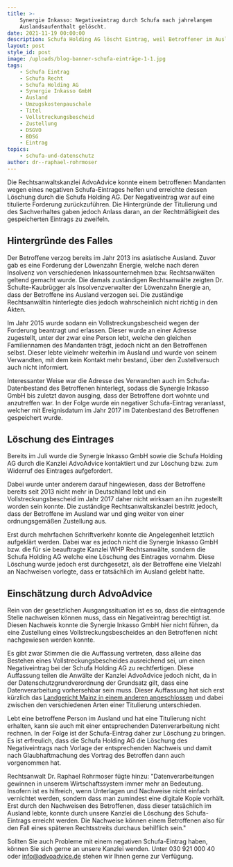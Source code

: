 ```yaml
---
title: >-
    Synergie Inkasso: Negativeintrag durch Schufa nach jahrelangem
    Auslandsaufenthalt gelöscht.
date: 2021-11-19 00:00:00
description: Schufa Holding AG löscht Eintrag, weil Betroffener im Ausland lebte.
layout: post
style_id: post
image: /uploads/blog-banner-schufa-einträge-1-1.jpg
tags:
    - Schufa Eintrag
    - Schufa Recht
    - Schufa Holding AG
    - Synergie Inkasso GmbH
    - Ausland
    - Umzugskostenpauschale
    - Titel
    - Vollstreckungsbescheid
    - Zustellung
    - DSGVO
    - BDSG
    - Eintrag
topics:
    - schufa-und-datenschutz
author: dr--raphael-rohrmoser
---
```

Die Rechtsanwaltskanzlei AdvoAdvice konnte einem betroffenen Mandanten wegen eines negativen Schufa-Eintrages helfen und erreichte dessen Löschung durch die Schufa Holding AG. Der Negativeintrag war auf eine titulierte Forderung zurückzuführen. Die Hintergründe der Titulierung und des Sachverhaltes gaben jedoch Anlass daran, an der Rechtmä&szlig;igkeit des gespeicherten Eintrags zu zweifeln.

## **Hintergründe des Falles**

Der Betroffene verzog bereits im Jahr 2013 ins asiatische Ausland. Zuvor gab es eine Forderung der Löwenzahn Energie, welche nach deren Insolvenz von verschiedenen Inkassounternehmen bzw. Rechtsanwälten geltend gemacht wurde. Die damals zuständigen Rechtsanwälte zeigten Dr. Schulte-Kaubrügger als Insolvenzverwalter der Löwenzahn Energie an, dass der Betroffene ins Ausland verzogen sei. Die zuständige Rechtsanwältin hinterlegte dies jedoch wahrscheinlich nicht richtig in den Akten.

Im Jahr 2015 wurde sodann ein Vollstreckungsbescheid wegen der Forderung beantragt und erlassen. Dieser wurde an einer Adresse zugestellt, unter der zwar eine Person lebt, welche den gleichen Familiennamen des Mandanten trägt, jedoch nicht an den Betroffenen selbst. Dieser lebte vielmehr weiterhin im Ausland und wurde von seinem Verwandten, mit dem kein Kontakt mehr bestand, über den Zustellversuch auch nicht informiert.

Interessanter Weise war die Adresse des Verwandten auch im Schufa-Datenbestand des Betroffenen hinterlegt, sodass die Synergie Inkasso GmbH bis zuletzt davon ausging, dass der Betroffene dort wohnte und anzutreffen war. In der Folge wurde ein negativer Schufa-Eintrag veranlasst, welcher mit Ereignisdatum im Jahr 2017 im Datenbestand des Betroffenen gespeichert wurde.

## **Löschung des Eintrages**

Bereits im Juli wurde die Synergie Inkasso GmbH sowie die Schufa Holding AG durch die Kanzlei AdvoAdvice kontaktiert und zur Löschung bzw. zum Widerruf des Eintrages aufgefordert.

Dabei wurde unter anderem darauf hingewiesen, dass der Betroffene bereits seit 2013 nicht mehr in Deutschland lebt und ein Vollstreckungsbescheid im Jahr 2017 daher nicht wirksam an ihn zugestellt worden sein konnte. Die zuständige Rechtsanwaltskanzlei bestritt jedoch, dass der Betroffene im Ausland war und ging weiter von einer ordnungsgemä&szlig;en Zustellung aus.

Erst durch mehrfachen Schriftverkehr konnte die Angelegenheit letztlich aufgeklärt werden. Dabei war es jedoch nicht die Synergie Inkasso GmbH bzw. die für sie beauftragte Kanzlei WHP Rechtsanwälte, sondern die Schufa Holding AG welche eine Löschung des Eintrages vornahm. Diese Löschung wurde jedoch erst durchgesetzt, als der Betroffene eine Vielzahl an Nachweisen vorlegte, dass er tatsächlich im Ausland gelebt hatte.

## **Einschätzung durch AdvoAdvice**

Rein von der gesetzlichen Ausgangssituation ist es so, dass die eintragende Stelle nachweisen können muss, dass ein Negativeintrag berechtigt ist. Diesen Nachweis konnte die Synergie Inkasso GmbH hier nicht führen, da eine Zustellung eines Vollstreckungsbescheides an den Betroffenen nicht nachgewiesen werden konnte.

Es gibt zwar Stimmen die die Auffassung vertreten, dass alleine das Bestehen eines Vollstreckungsbescheides ausreichend sei, um einen Negativeintrag bei der Schufa Holding AG zu rechtfertigen. Diese Auffassung teilen die Anwälte der Kanzlei AdvoAdvice jedoch nicht, da in der Datenschutzgrundverordnung der Grundsatz gilt, dass eine Datenverarbeitung vorhersehbar sein muss. Dieser Auffassung hat sich erst kürzlich das [Landgericht Mainz in einem anderen angeschlossen](https://advoadvice.de/blog/landgericht-mainz-inkassofirma-muss-5-000-euro-schadensersatz-wegen-schufa-eintrag-zahlen/)&nbsp;und dabei zwischen den verschiedenen Arten einer Titulierung unterschieden.

Lebt eine betroffene Person im Ausland und hat eine Titulierung nicht erhalten, kann sie auch mit einer entsprechenden Datenverarbeitung nicht rechnen. In der Folge ist der Schufa-Eintrag daher zur Löschung zu bringen. Es ist erfreulich, dass die Schufa Holding AG die Löschung des Negativeintrags nach Vorlage der entsprechenden Nachweis und damit nach Glaubhaftmachung des Vortrag des Betroffen dann auch vorgenommen hat.

Rechtsanwalt Dr. Raphael Rohrmoser fügte hinzu: "Datenverarbeitungen gewinnen in unserem Wirtschaftssystem immer mehr an Bedeutung. Insofern ist es hilfreich, wenn Unterlagen und Nachweise nicht einfach vernichtet werden, sondern dass man zumindest eine digitale Kopie vorhält. Erst durch den Nachweisen des Betroffenen, dass dieser tatsächlich im Ausland lebte, konnte durch unsere Kanzlei die Löschung des Schufa-Eintrags erreicht werden. Die Nachweise können einem Betroffenen also für den Fall eines späteren Rechtsstreits durchaus behilflich sein."

Sollten Sie auch Probleme mit einem negativen Schufa-Eintrag haben, können Sie sich gerne an unsere Kanzlei wenden. Unter 030 921 000 40 oder info@advoadvice.de stehen wir Ihnen gerne zur Verfügung.
